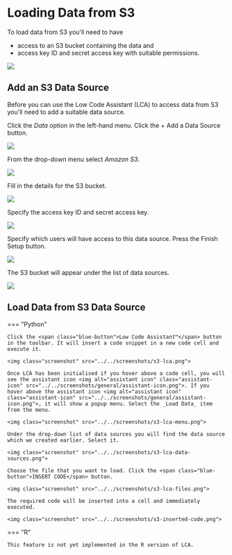 # Loading Data from S3

<!-- https://user-images.githubusercontent.com/6134409/197819542-798437a5-f6b5-4274-865d-9b2b0cdd177c.mp4 -->

To load data from S3 you'll need to have

- access to an S3 bucket containing the data and
- access key ID and secret access key with suitable permissions.

<img class="screenshot" src="../../screenshots/s3-bucket.png">

## Add an S3 Data Source

Before you can use the Low Code Assistant (LCA) to access data from S3 you'll need to add a suitable data source.

Click the _Data_ option in the left-hand menu. Click the <span class="blue-button">+ Add a Data Source</span> button.

<img class="screenshot" src="../../screenshots/data-sources.png">

From the drop-down menu select _Amazon S3_.

<!-- <img class="screenshot" src="../../screenshots/s3-new-data-source.png"> -->
<img class="screenshot" src="../../screenshots/s3-select-data-store.png">

Fill in the details for the S3 bucket.

<img class="screenshot" src="../../screenshots/s3-bucket-details.png">

Specify the access key ID and secret access key.

<img class="screenshot" src="../../screenshots/s3-credentials.png">

Specify which users will have access to this data source. Press the <span class="green-button">Finish Setup</span> button.

<img class="screenshot" src="../../screenshots/s3-permissions.png">

The S3 bucket will appear under the list of data sources.

<img class="screenshot" src="../../screenshots/s3-added.png">

## Load Data from S3 Data Source

=== "Python"

    Click the <span class="blue-button">Low Code Assistant™</span> button in the toolbar. It will insert a code snippet in a new code cell and execute it.

    <img class="screenshot" src="../../screenshots/s3-lca.png">

    Once LCA has been initialised if you hover above a code cell, you will see the assistant icon <img alt="assistant icon" class="assistant-icon" src="../../screenshots/general/assistant-icon.png">. If you hover above the assistant icon <img alt="assistant icon" class="assistant-icon" src="../../screenshots/general/assistant-icon.png">, it will show a popup menu. Select the _Load Data_ item from the menu.

    <img class="screenshot" src="../../screenshots/s3-lca-menu.png">

    Under the drop-down list of data sources you will find the data source which we created earlier. Select it.

    <img class="screenshot" src="../../screenshots/s3-lca-data-sources.png">

    Choose the file that you want to load. Click the <span class="blue-button">INSERT CODE</span> button.

    <img class="screenshot" src="../../screenshots/s3-lca-files.png">

    The required code will be inserted into a cell and immediately executed.

    <img class="screenshot" src="../../screenshots/s3-inserted-code.png">

=== "R"

    This feature is not yet implemented in the R version of LCA.
